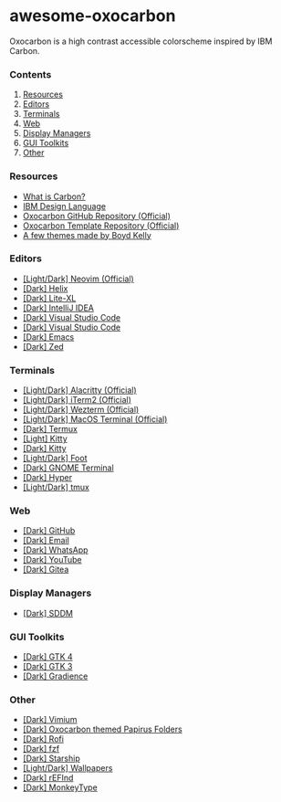 # awesome-oxocarbon

Oxocarbon is a high contrast accessible colorscheme inspired by IBM Carbon.

<!-- Explain [Dark/Light] & (official) tags -->

### Contents
1. [Resources](#resources)
2. [Editors](#editors)
3. [Terminals](#terminals)
4. [Web](#web)
5. [Display Managers](#display-managers)
6. [GUI Toolkits](#gui-toolkits)
7. [Other](#other)

### Resources
* [What is Carbon?](https://carbondesignsystem.com/all-about-carbon/what-is-carbon/)
* [IBM Design Language](https://www.ibm.com/design/language/)
* [Oxocarbon GitHub Repository (Official)](https://github.com/nyoom-engineering/oxocarbon)
* [Oxocarbon Template Repository (Official)](https://github.com/nyoom-engineering/oxocarbon-template)
* [A few themes made by Boyd Kelly](https://gitlab.com/boydkelly/carbonizer)

### Editors
* [[Light/Dark] Neovim (Official)](https://github.com/nyoom-engineering/oxocarbon.nvim)
* [[Dark] Helix](https://github.com/neoangelism/oxocarbon-helix/tree/main)
* [[Dark] Lite-XL](https://github.com/lite-xl/lite-xl-colors/blob/master/colors/oxocarbon-dark.lua)
* [[Dark] IntelliJ IDEA](https://github.com/ImLynxie/Oxocarbon)
* [[Dark] Visual Studio Code](https://marketplace.visualstudio.com/items?itemName=ibmlover.oxocarbon)
* [[Dark] Visual Studio Code](https://github.com/DaKili/oxocarbon-5)
* [[Dark] Emacs](https://github.com/thefossenjoyer/oxocarbon-emacs)
* [[Dark] Zed](https://github.com/Takk8IS/oxocarbon-theme-for-zed)

### Terminals
* [[Light/Dark] Alacritty (Official)](https://github.com/nyoom-engineering/oxocarbon-alacritty)
* [[Light/Dark] iTerm2 (Official)](https://github.com/nyoom-engineering/oxocarbon-iterm2)
* [[Light/Dark] Wezterm (Official)](https://github.com/nyoom-engineering/oxocarbon-wezterm)
* [[Light/Dark] MacOS Terminal (Official)](https://github.com/nyoom-engineering/oxocarbon-terminal-app)
* [[Dark] Termux](https://discord.com/channels/1050624267592663050/1051039607308943400/1145370357864345640)
* [[Light] Kitty](https://gitlab.com/boydkelly/carbonizer/-/blob/main/kitty/oxocarbon-light.conf)
* [[Dark] Kitty](https://github.com/hbjydev/oxocarbon-kitty)
* [[Light/Dark] Foot](https://gitlab.com/boydkelly/carbonizer/-/tree/main/foot)
* [[Dark] GNOME Terminal](https://github.com/charleszheng44/gnome-terminal-oxocarbon)
* [[Dark] Hyper](https://github.com/charleszheng44/hyper-oxocarbon)
* [[Light/Dark] tmux](https://github.com/JonRoosevelt/tmux-oxocarbon)

### Web
* [[Dark] GitHub](https://github.com/PedroVH/oxocarbon-userstyles/tree/main/github)
* [[Dark] Email](https://github.com/PedroVH/oxocarbon-userstyles/tree/main/gmail)
* [[Dark] WhatsApp](https://github.com/PedroVH/oxocarbon-userstyles/tree/main/whatsapp-web)
* [[Dark] YouTube](https://github.com/PedroVH/oxocarbon-userstyles/tree/main/youtube)
* [[Dark] Gitea](https://discord.com/channels/1050624267592663050/1051038432043999303/1268601303123365949)

### Display Managers
* [[Dark] SDDM](https://github.com/poach3r/sddm-oxocarbon)

### GUI Toolkits
* [[Dark] GTK 4](https://discord.com/channels/1050624267592663050/1051039607308943400/1130969626814193815)
* [[Dark] GTK 3](https://git.sr.ht/~ved/oxocarbon-gtk)
* [[Dark] Gradience](https://gist.github.com/KPidS/8887c7c083c466261b94a3b7c02df9b9)

### Other
* [[Dark] Vimium](https://discord.com/channels/1050624267592663050/1051038432043999303/1125567824212021328)
* [[Dark] Oxocarbon themed Papirus Folders](https://github.com/BattleCh1cken/oxocarbon-papirus-folders)
* [[Dark] Rofi](https://github.com/BattleCh1cken/oxocarbon-rofi/tree/main)
* [[Dark] fzf](https://discord.com/channels/1050624267592663050/1051038432043999303/1063798954980024372)
* [[Dark] Starship](https://gitlab.com/boydkelly/carbonizer/-/blob/main/starship/starship.toml)
* [[Light/Dark] Wallpapers](https://github.com/andrewzn69/wallpapers/tree/main/carbon)
* [[Dark] rEFInd](https://github.com/PedroVH/oxocarbon-refind)
* [[Dark] MonkeyType](https://monkeytype.com/?customTheme=WyIjMTYxNjE2IiwiI2QxZDBjNSIsIiNkZGUxZTYiLCIjNTI1MjUyIiwiIzI2MjYyNiIsIiNmZmZmZmYiLCIjZWU1Mzk2IiwiI2ZmN2ViNiIsIiNlZTUzOTYiLCIjZmY3ZWI2Il0=)
